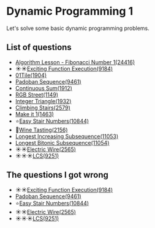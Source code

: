 Dynamic Programming 1
==========================

Let's solve some basic dynamic programming problems.

List of questions
-----------------

- [Algorithm Lesson - Fibonacci Number 1(24416)](https://github.com/yoru4890/coding_test/blob/main/baekjoon/dynamic_programming_1/24416.md)
- ☀️☀️[Exciting Function Execution(9184)](https://github.com/yoru4890/coding_test/blob/main/baekjoon/dynamic_programming_1/9184.md)
- [01Tile(1904)](https://github.com/yoru4890/coding_test/blob/main/baekjoon/dynamic_programming_1/1904.md)
- [Padoban Sequence(9461)](https://github.com/yoru4890/coding_test/blob/main/baekjoon/dynamic_programming_1/9461.md)
- [Continuous Sum(1912)](https://github.com/yoru4890/coding_test/blob/main/baekjoon/dynamic_programming_1/1912.md)
- [RGB Street(1149)](https://github.com/yoru4890/coding_test/blob/main/baekjoon/dynamic_programming_1/1149.md)
- [Integer Triangle(1932)](https://github.com/yoru4890/coding_test/blob/main/baekjoon/dynamic_programming_1/1932.md)
- [Climbing Stairs(2579)](https://github.com/yoru4890/coding_test/blob/main/baekjoon/dynamic_programming_1/2579.md)
- [Make it 1(1463)](https://github.com/yoru4890/coding_test/blob/main/baekjoon/dynamic_programming_1/1463.md)
- ⭐[Easy Stair Numbers(10844)](https://github.com/yoru4890/coding_test/blob/main/baekjoon/dynamic_programming_1/10844.md)
- 🌟[Wine Tasting(2156)](https://github.com/yoru4890/coding_test/blob/main/baekjoon/dynamic_programming_1/2156.md)
- [Longest Increasing Subsequence(11053)](https://github.com/yoru4890/coding_test/blob/main/baekjoon/dynamic_programming_1/11053.md)
- [Longest Bitonic Subsequence(11054)](https://github.com/yoru4890/coding_test/blob/main/baekjoon/dynamic_programming_1/11054.md)
- ☀️☀️[Electric Wire(2565)](https://github.com/yoru4890/coding_test/blob/main/baekjoon/dynamic_programming_1/2565.md)
- ☀️☀️☀️[LCS(9251)](https://github.com/yoru4890/coding_test/blob/main/baekjoon/dynamic_programming_1/9251.md)


The questions I got wrong
---------------------

- ☀️☀️[Exciting Function Execution(9184)](https://github.com/yoru4890/coding_test/blob/main/baekjoon/dynamic_programming_1/9184.md)
- [Padoban Sequence(9461)](https://github.com/yoru4890/coding_test/blob/main/baekjoon/dynamic_programming_1/9461.md)
- ⭐[Easy Stair Numbers(10844)](https://github.com/yoru4890/coding_test/blob/main/baekjoon/dynamic_programming_1/10844.md)
- ☀️☀️[Electric Wire(2565)](https://github.com/yoru4890/coding_test/blob/main/baekjoon/dynamic_programming_1/2565.md)
- ☀️☀️☀️[LCS(9251)](https://github.com/yoru4890/coding_test/blob/main/baekjoon/dynamic_programming_1/9251.md)

